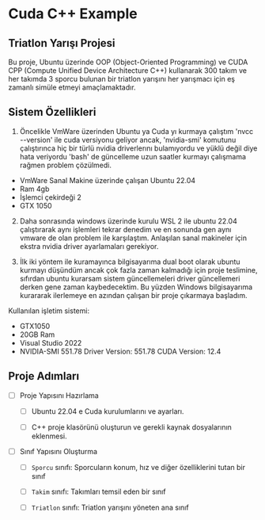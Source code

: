 # Cuda C++ Example

## Triatlon Yarışı Projesi


Bu proje, Ubuntu üzerinde OOP (Object-Oriented Programming) ve CUDA CPP (Compute Unified Device Architecture C++) kullanarak 300 takım ve her takımda 3 sporcu bulunan bir triatlon yarışını her yarışmacı için eş zamanlı simüle etmeyi amaçlamaktadır.


## Sistem Özellikleri


1. Öncelikle VmWare üzerinden Ubuntu ya Cuda yı kurmaya çalıştım 'nvcc --version' ile cuda versiyonu geliyor ancak, 'nvidia-smi' komutunu çalıştırınca hiç bir türlü nvidia driverlerını bulamıyordu ve yüklü değil diye hata veriyordu 'bash' de güncelleme uzun saatler kurmayı çalışmama rağmen problem çözülmedi.

- VmWare Sanal Makine üzerinde çalışan Ubuntu 22.04
- Ram 4gb
- İşlemci çekirdeği 2
- GTX 1050


2. Daha sonrasında windows üzerinde kurulu WSL 2 ile ubuntu 22.04 çalıştırarak aynı işlemleri tekrar denedim ve en sonunda gen aynı vmware de olan problem ile karşılaştım. Anlaşılan sanal makineler için ekstra nvidia driver ayarlamaları gerekiyor.

3. İlk iki yöntem ile kuramayınca bilgisayarıma dual boot olarak ubuntu kurmayı düşündüm ancak çok fazla zaman kalmadığı için proje teslimine, sıfırdan ubuntu kurarsam sistem güncellemeleri driver güncellemeri derken gene zaman kaybedecektim. 
Bu yüzden Windows bilgisayarıma kurararak ilerlemeye en azından çalışan bir proje çıkarmaya başladım.

Kullanılan işletim sistemi:

- GTX1050
- 20GB Ram
- Visual Studio 2022 
- NVIDIA-SMI 551.78                 Driver Version: 551.78         CUDA Version: 12.4

## Proje Adımları

- [ ] Proje Yapısını Hazırlama
  - [ ] Ubuntu 22.04 e Cuda kurulumlarını ve ayarları.
  - [ ] C++ proje klasörünü oluşturun ve gerekli kaynak dosyalarının eklenmesi.


- [ ] Sınıf Yapısını Oluşturma
  - [ ] `Sporcu` sınıfı: Sporcuların konum, hız ve diğer özelliklerini tutan bir sınıf
  - [ ] `Takim` sınıfı: Takımları temsil eden bir sınıf
  - [ ] `Triatlon` sınıfı: Triatlon yarışını yöneten ana sınıf

